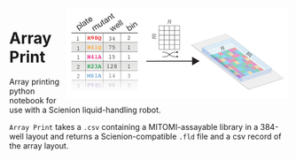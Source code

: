 <img src="images/array_print.png" alt="Array Print" align="right"/>

# Array Print
Array printing python notebook for use with a Scienion liquid-handling robot.

<code>Array Print</code> takes a <code>.csv</code> containing a MITOMI-assayable library in a 384-well layout and returns a Scienion-compatible <code>.fld</code> file and a csv record of the array layout.
